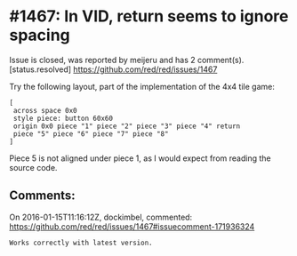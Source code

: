 
#1467: In VID, return seems to ignore spacing
================================================================================
Issue is closed, was reported by meijeru and has 2 comment(s).
[status.resolved]
<https://github.com/red/red/issues/1467>

Try the following layout, part of the implementation of the 4x4 tile game:

```
[
 across space 0x0
 style piece: button 60x60
 origin 0x0 piece "1" piece "2" piece "3" piece "4" return
 piece "5" piece "6" piece "7" piece "8"
]
```

Piece 5 is not aligned under piece 1, as I would expect from reading the source code.



Comments:
--------------------------------------------------------------------------------

On 2016-01-15T11:16:12Z, dockimbel, commented:
<https://github.com/red/red/issues/1467#issuecomment-171936324>

    Works correctly with latest version.

